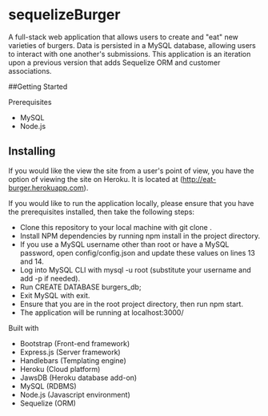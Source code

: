 # sequelizeBurger

A full-stack web application that allows users to create and "eat" new varieties of burgers. Data is persisted in a MySQL database, allowing users to interact with one another's submissions. This application is an iteration upon a previous version that adds Sequelize ORM and customer associations.

##Getting Started

Prerequisites

- MySQL
- Node.js

## Installing

If you would like the view the site from a user's point of view, you have the option of viewing the site on Heroku. It is located at (http://eat-burger.herokuapp.com).

If you would like to run the application locally, please ensure that you have the prerequisites installed, then take the following steps:

- Clone this repository to your local machine with git clone <repo-url>.
- Install NPM dependencies by running npm install in the project directory.
- If you use a MySQL username other than root or have a MySQL password, open config/config.json and update these values on lines 13 and 14.
- Log into MySQL CLI with mysql -u root (substitute your username and add -p <your password> if needed).
- Run CREATE DATABASE burgers_db;
- Exit MySQL with exit.
- Ensure that you are in the root project directory, then run npm start.
- The application will be running at localhost:3000/

Built with

- Bootstrap (Front-end framework)
- Express.js (Server framework)
- Handlebars (Templating engine)
- Heroku (Cloud platform)
- JawsDB (Heroku database add-on)
- MySQL (RDBMS)
- Node.js (Javascript environment)
- Sequelize (ORM)
